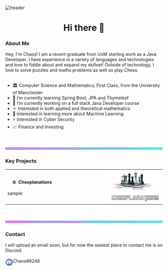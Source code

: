 ![header](https://capsule-render.vercel.app/api?type=waving&color=gradient&customColorList=7)
<h1 align="center"> Hi there 👋</h1>
<h3>About Me</h3>
Hey, I'm Chaos! I am a recent graduate from UoM starting work as a Java Developer. I have experience in a variety of languages and technologies and love to fiddle about and expand my skillset! Outside of technology, I love to solve puzzles and maths problems as well as play Chess.
<br/><br/>


- 🏛️ Computer Science and Mathematics, First Class, from the University of Manchester
- 🌱 I’m currently learning Spring Boot, JPA and Thymeleaf 
- 🔭 I’m currently working on a full stack Java Developer course
- ♾️ Interested in both applied and theoretical mathematics
- 🧠 Interested in learning more about Machine Learning 
- ⚡ Interested in Cyber Security 
- 📈 Finance and Investing

<br/>

![alt text](https://github.com/ChaosXYZ/ChaosXYZ/blob/main/divider.png?raw=true)

<h3>Key Projects</h3>
  <table  >
 <tr>
  


  <td width="65%" align = "left">

   <h4>  &nbsp; &nbsp; <b> ♔ </b> &nbsp;Chexplanations</h4>

   
<!-- BLOG-POST-LIST:START -->
sample
<!-- BLOG-POST-LIST:END -->

  </td>
  
  <td width="600px">
   
   
<img src="https://github.com/ChaosXYZ/ChaosXYZ/blob/main/chess.png?raw=true" align="right"/> 
<img src="https://github.com/ChaosXYZ/ChaosXYZ/blob/main/chexplanations.png?raw=true" align="right"/> 

  </td>
  
 </tr>
 </table>
<br/>

![alt text](https://github.com/ChaosXYZ/ChaosXYZ/blob/main/divider.png?raw=true)

<h3>Contact</h3>
I will upload an email soon, but for now the easiest place to contact me is on Discord. 
<br/>
<br/>
<img src="https://github.com/ChaosXYZ/ChaosXYZ/blob/main/discord.png?raw=true" align="left" width=25 /> Chaos#9248


<!--
**ChaosXYZ/ChaosXYZ** is a ✨ _special_ ✨ repository because its `README.md` (this file) appears on your GitHub profile.

Here are some ideas to get you started:

- 🔭 I’m currently working on ...
- 🌱 I’m currently learning ...
- 👯 I’m looking to collaborate on ...
- 🤔 I’m looking for help with ...
- 💬 Ask me about ...
- 📫 How to reach me: ...
- 😄 Pronouns: ...
- ⚡ Fun fact: ...
-->
